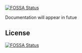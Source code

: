 [![FOSSA Status](https://app.fossa.com/api/projects/git%2Bgithub.com%2FFoxFurry%2FPBL-2022-GO.svg?type=shield)](https://app.fossa.com/projects/git%2Bgithub.com%2FFoxFurry%2FPBL-2022-GO?ref=badge_shield)

Documentation will appear in futue

## License
[![FOSSA Status](https://app.fossa.com/api/projects/git%2Bgithub.com%2FFoxFurry%2FPBL-2022-GO.svg?type=large)](https://app.fossa.com/projects/git%2Bgithub.com%2FFoxFurry%2FPBL-2022-GO?ref=badge_large)